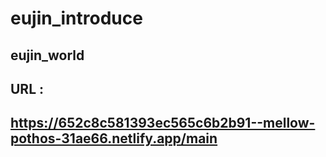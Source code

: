 # eujin_introduce
## eujin_world
## URL :
## https://652c8c581393ec565c6b2b91--mellow-pothos-31ae66.netlify.app/main


